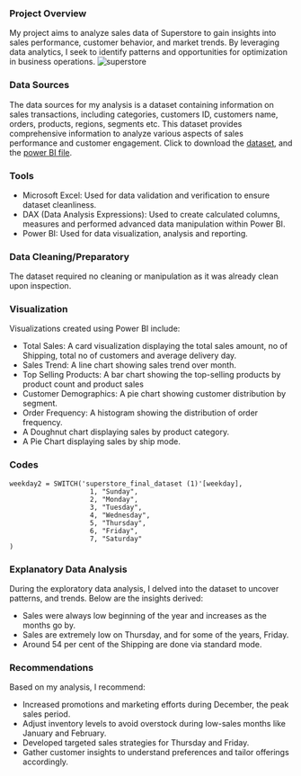 ### Project Overview<a name="project-overview"></a>
My project aims to analyze sales data of Superstore to gain insights into sales performance, customer behavior, and market trends. By leveraging data analytics, I seek to identify patterns and opportunities for optimization in business operations.
![superstore](https://github.com/zinnydigits/superstore/assets/53875635/b9c87afa-a76c-495e-bbec-d8bccdb9ab57)

### Data Sources<a name="data-sources"></a>
The data sources for my analysis is a dataset containing information on sales transactions, including categories, customers ID, customers name, orders, products, regions, segments etc. This dataset provides comprehensive information to analyze various aspects of sales performance and customer engagement.
Click to download the [dataset](https://github.com/zinnydigits/superstore/blob/main/superstore_final_dataset%20(1).csv), and the [power BI file](https://github.com/zinnydigits/superstore/blob/main/superstore.pbix).

### Tools<a name="tools"></a>
- Microsoft Excel: Used for data validation and verification to ensure dataset cleanliness.
- DAX (Data Analysis Expressions): Used to create calculated columns, measures and performed advanced data manipulation within Power BI.
- Power BI: Used for data visualization, analysis and reporting.

### Data Cleaning/Preparatory<a name="data-cleaningpreparatory"></a>
The dataset required no cleaning or manipulation as it was already clean upon inspection.

### Visualization<a name="visualization"></a>
Visualizations created using Power BI include:
- Total Sales: A card visualization displaying the total sales amount, no of Shipping, total no of customers and average delivery day.
- Sales Trend: A line chart showing sales trend over month.
- Top Selling Products: A bar chart showing the top-selling products by product count and product sales
- Customer Demographics: A pie chart showing customer distribution by segment.
- Order Frequency: A histogram showing the distribution of order frequency.
- A Doughnut chart displaying sales by product category.
- A Pie Chart displaying sales by ship mode.

### Codes<a name="codes"></a>
```
weekday2 = SWITCH('superstore_final_dataset (1)'[weekday], 
                    1, "Sunday", 
                    2, "Monday",
                    3, "Tuesday",
                    4, "Wednesday",
                    5, "Thursday",
                    6, "Friday",
                    7, "Saturday"
)
```

### Explanatory Data Analysis<a name="explanatory-data-analysis"></a>
During the exploratory data analysis, I delved into the dataset to uncover patterns, and trends. 
Below are the insights derived:
- Sales were always low beginning of the year and increases as the months go by.
- Sales are extremely low on Thursday, and for some of the years, Friday.
- Around 54 per cent of the Shipping are done via standard mode.

### Recommendations<a name="recommendations"></a>
Based on my analysis, I recommend:
- Increased promotions and marketing efforts during December, the peak sales period.
- Adjust inventory levels to avoid overstock during low-sales months like January and February.
- Developed targeted sales strategies for Thursday and Friday.
- Gather customer insights to understand preferences and tailor offerings accordingly.
